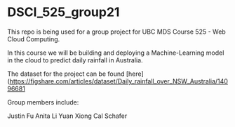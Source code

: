 # DSCI_525_group21

This repo is being used for a group project for UBC MDS Course 525 - Web Cloud Computing.

In this course we will be building and deploying a Machine-Learning model in the cloud to predict daily rainfall in Australia. 

The dataset for the project can be found [here](https://figshare.com/articles/dataset/Daily_rainfall_over_NSW_Australia/14096681

Group members include:

Justin Fu
Anita Li
Yuan Xiong
Cal Schafer
